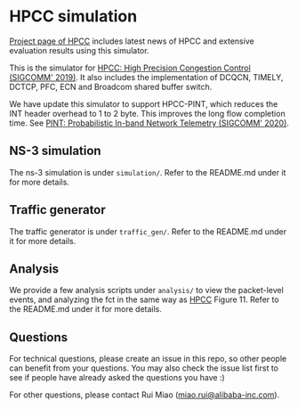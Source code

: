 # HPCC simulation
[Project page of HPCC](https://liyuliang001.github.io/projects/hpcc/index.html) includes latest news of HPCC and extensive evaluation results using this simulator.

This is the simulator for [HPCC: High Precision Congestion Control (SIGCOMM' 2019)](https://rmiao.github.io/publications/hpcc-li.pdf). It also includes the implementation of DCQCN, TIMELY, DCTCP, PFC, ECN and Broadcom shared buffer switch.

We have update this simulator to support HPCC-PINT, which reduces the INT header overhead to 1 to 2 byte. This improves the long flow completion time. See [PINT: Probabilistic In-band Network Telemetry (SIGCOMM' 2020)](https://liyuliang001.github.io/publications/pint.pdf).

## NS-3 simulation
The ns-3 simulation is under `simulation/`. Refer to the README.md under it for more details.

## Traffic generator
The traffic generator is under `traffic_gen/`. Refer to the README.md under it for more details.

## Analysis
We provide a few analysis scripts under `analysis/` to view the packet-level events, and analyzing the fct in the same way as [HPCC](https://liyuliang001.github.io/publications/hpcc.pdf) Figure 11.
Refer to the README.md under it for more details.

## Questions
For technical questions, please create an issue in this repo, so other people can benefit from your questions. 
You may also check the issue list first to see if people have already asked the questions you have :)

For other questions, please contact Rui Miao (miao.rui@alibaba-inc.com).

